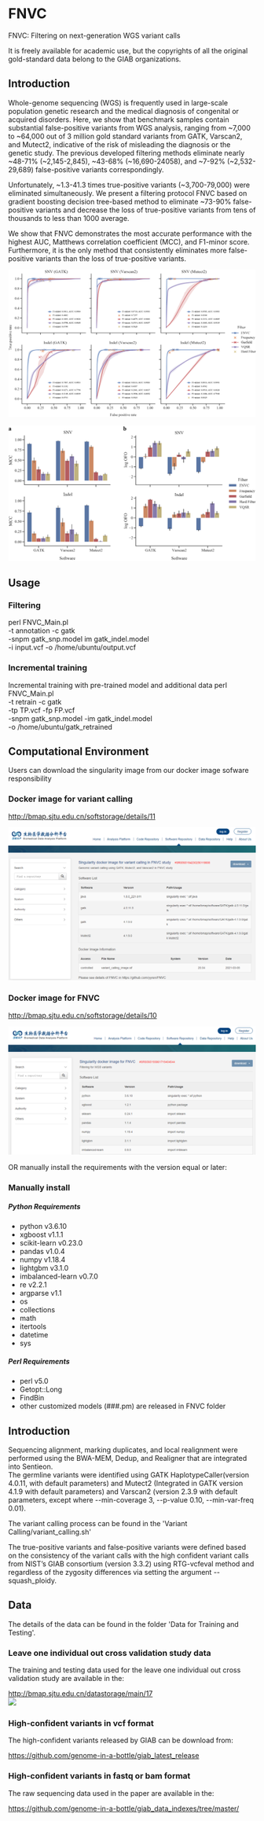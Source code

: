 # FNVC
FNVC: Filtering on next-generation WGS variant calls<br>

It is freely available for academic use, but the copyrights of all the original gold-standard data belong to the GIAB organizations.<br>

Introduction
------------
  Whole-genome sequencing (WGS) is frequently used in large-scale population genetic research and the medical diagnosis of congenital or acquired disorders. Here, we show that benchmark samples contain substantial false-positive variants from WGS analysis, ranging from ~7,000 to ~64,000 out of 3 million gold standard variants from GATK, Varscan2, and Mutect2, indicative of the risk of misleading the diagnosis or the genetic study. The previous developed filtering methods eliminate nearly ~48-71% (~2,145-2,845), ~43-68% (~16,690-24058), and ~7-92% (~2,532-29,689) false-positive variants correspondingly.<br>

  Unfortunately, ~1.3-41.3 times true-positive variants (~3,700-79,000) were eliminated simultaneously. We present a filtering protocol FNVC based on gradient boosting decision tree-based method to eliminate ~73-90% false-positive variants and decrease the loss of true-positive variants from tens of thousands to less than 1000 average.<br> 
  
  We show that FNVC demonstrates the most accurate performance with the highest AUC, Matthews correlation coefficient (MCC), and F1-minor score. Furthermore, it is the only method that consistently eliminates more false-positive variants than the loss of true-positive variants.<br>

![AUC](Pictures/Comparison_of_different_methods.png)<br>

![](Pictures/Measurement_using_MCC_OFO.png)<br>


Usage
------------
### Filtering
perl FNVC_Main.pl \
	-t annotation -c gatk \
	-snpm gatk_snp.model im gatk_indel.model\
	-i input.vcf -o /home/ubuntu/output.vcf

### Incremental training
Incremental training with pre-trained model and additional data
perl FNVC_Main.pl \
	-t retrain -c gatk \
	-tp TP.vcf -fp FP.vcf \
	-snpm gatk_snp.model -im gatk_indel.model \
	-o /home/ubuntu/gatk_retrained

Computational Environment
------------
Users can download the singularity image from our docker image sofware responsibility<br>

### Docker image for variant calling
http://bmap.sjtu.edu.cn/softstorage/details/11

![](Pictures/Variant_calling_docker_image.png)<br>


### Docker image for FNVC
http://bmap.sjtu.edu.cn/softstorage/details/10

![](Pictures/FNVC_docker_image.png)<br>

OR manually install the requirements with the version equal or later:<br>

### Manually install
##### Python Requirements
* python v3.6.10
* xgboost v1.1.1
* scikit-learn v0.23.0
* pandas v1.0.4
* numpy v1.18.4
* lightgbm v3.1.0
* imbalanced-learn v0.7.0
* re v2.2.1
* argparse v1.1
* os 
* collections 
* math
* itertools
* datetime
* sys

##### Perl Requirements
* perl v5.0
* Getopt::Long
* FindBin
* other customized models (###.pm) are released in FNVC folder

Introduction
------------
Sequencing alignment, marking duplicates, and local realignment were performed using the BWA-MEM, Dedup, and Realigner that are integrated into Sentieon.<br>
The germline variants were identified using GATK HaplotypeCaller(version 4.0.11, with default parameters) and Mutect2 (Integrated in GATK version 4.1.9 with default parameters) and Varscan2 (version 2.3.9 with default parameters, except where --min-coverage 3, --p-value 0.10, --min-var-freq 0.01).<br>

The variant calling process can be found in the 'Variant Calling/variant_calling.sh'<br>

The true-positive variants and false-positive variants were defined based on the consistency of the variant calls with the high confident variant calls from NIST’s GIAB consortium (version 3.3.2) using RTG-vcfeval method and regardless of the zygosity differences via setting the argument --squash_ploidy.<br>

Data
------------
The details of the data can be found in the folder 'Data for Training and Testing'.<br>

### Leave one individual out cross validation study data
The training and testing data used for the leave one individual out cross validation study are available in the: <br>

http://bmap.sjtu.edu.cn/datastorage/main/17<br>
![](../Pictures/Data_location.png)<br>

### High-confident variants in vcf format

The high-confident variants released by GIAB can be download from: <br>

https://github.com/genome-in-a-bottle/giab_latest_release <br>

### High-confident variants in fastq or bam format
The raw sequencing data used in the paper are available in the: <br>

https://github.com/genome-in-a-bottle/giab_data_indexes/tree/master/ <br>
